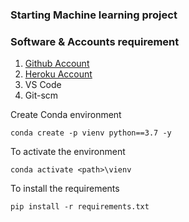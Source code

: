 ### Starting Machine learning project

### Software & Accounts requirement

1. [Github Account](https://github.com)
2. [Heroku Account](https://dashboard.heroku.com/apps)
3. VS Code
4. Git-scm


Create Conda environment
```
conda create -p vienv python==3.7 -y 
```

To activate the environment
```
conda activate <path>\vienv 
```

To install the requirements
```
pip install -r requirements.txt
```
